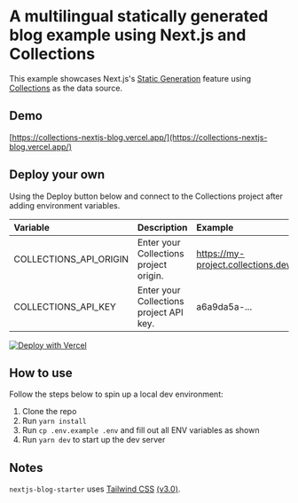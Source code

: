 # A multilingual statically generated blog example using Next.js and Collections

This example showcases Next.js's [Static Generation](https://nextjs.org/docs/app/building-your-application/routing/layouts-and-templates) feature using [Collections](https://collections.dev/) as the data source.

## Demo

[https://collections-nextjs-blog.vercel.app/](https://collections-nextjs-blog.vercel.app/)

## Deploy your own

Using the Deploy button below and connect to the Collections project after adding environment variables.

| Variable               | Description                             | Example                            |
| :--------------------- | :-------------------------------------- | :--------------------------------- |
| COLLECTIONS_API_ORIGIN | Enter your Collections project origin.  | https://my-project.collections.dev |
| COLLECTIONS_API_KEY    | Enter your Collections project API key. | a6a9da5a-...                       |

[![Deploy with Vercel](https://vercel.com/button)](https://vercel.com/new/clone?repository-url=https://github.com/collectionscms/collections/tree/main/templates/nextjs-blog-starter&repository-name=collections-nextjs-blog&env=COLLECTIONS_API_ORIGIN,COLLECTIONS_API_KEY&envDescription=Required%20to%20connect%20the%20app%20with%20Collections&envLink=https://github.com/collectionscms/collections/tree/main/templates/nextjs-blog-starter)

## How to use

Follow the steps below to spin up a local dev environment:

1. Clone the repo
2. Run `yarn install`
3. Run `cp .env.example .env` and fill out all ENV variables as shown
4. Run `yarn dev` to start up the dev server

## Notes

`nextjs-blog-starter` uses [Tailwind CSS](https://tailwindcss.com) [(v3.0)](https://tailwindcss.com/blog/tailwindcss-v3).
